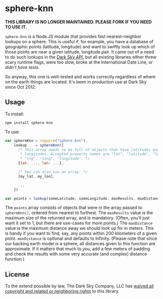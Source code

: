 sphere-knn
==========

**THIS LIBRARY IS NO LONGER MAINTAINED. PLEASE FORK IF YOU NEED TO USE IT.**

`sphere-knn` is a Node.JS module that provides fast nearest-neighbor lookups on
a sphere. This is useful if, for example, you have a database of geographic
points (latitude, longitude) and want to swiftly look up which of those points
are near a given latitude, longitude pair. It came out of a need to do such
lookups in the [Dark Sky API](http://developer.darkskyapp.com/), but all
existing libraries either threw scary runtime flags, were too slow, broke at
the International Date Line, or *didn't have tests*.

So anyway, this one is well-tested and works correctly regardless of where on
the earth things are located. It's been in production use at Dark Sky since
Oct 2012.

Usage
-----

To install:

    npm install sphere-knn

To use:

```javascript
var sphereKnn = require("sphere-knn"),
    lookup    = sphereKnn([
      /* This array needs to be full of objects that have latitudes and
       * longitudes. Accepted property names are "lat", "latitude", "lon",
       * "lng", "long", "longitude". */
      {lat: ..., lon: ...},

      /* You can also use an array. */
      [my_lat, my_lon],

      ...
    ])

var points = lookup(someLatitude, someLongitude, maxResults, maxDistance)
```

The `points` array consists of objects that were in the array passed to
`sphereKnn()`, ordered from nearest to furthest. The `maxResults` value is the
maximum size of the returned array, and is mandatory. (Often, you'll just want
it set to 1, but there are use-cases for more points.) The `maxDistance` value
is the maximum distance away we should look up for in meters. This is handy if
you want to find, say, any points within 200 kilometers of a given point.
`maxDistance` is optional and defaults to Infinity. (Please note that since our
backing earth model is a sphere, all distances given to this function are
approximate. If it matters that much to you, add a few meters of padding and
check the results with some very accurate (and complex) distance function.)

License
-------

To the extend possible by law, The Dark Sky Company, LLC has [waived all
copyright and related or neighboring rights][cc0] to this library.

[cc0]: http://creativecommons.org/publicdomain/zero/1.0/

